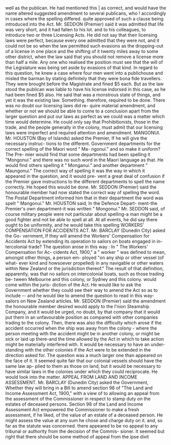 well as the publican. He had mentioned this | as correct, and would have the name altered suggested amendment to several publicans, who ! accordingly in cases where the spelling differed. quite approved of such a clause being introduced into the Act. Mr. SEDDON (Premier) said it was admitted that life was very short, and it had fallen to his lot. and to his colleagues, to introduce two or three Licensing Acts. He did not say that their licensing laws were perfect, because every one admitted that they were not, and it could not be so when the law permitted such evasions as the dropping-out of a license in one place and the shifting of it twenty miles away to some other district, when the law said that you should not remove a license more than half a mile. Any one who realised the position must see that the will of the Legislature was being set aside by evasions of that kind. In regard to this question, he knew a case where four men went into a publichouse and misled the barman by stating definitely that they were bona fide travellers. They were brought before the Magistrate and fined $5 each. But as the law stood the publican was liable to have his license indorsed in this case, as he had been fined $5 also. He said that was a monstrous state of things, and yet it was the existing law. Something. therefore, required to be done. There was no doubt our licensing laws did re- quire material amendment, and whether or not we should be able to come to a conclusion apart from the larger question and put our laws as perfect as we could was a matter which time would determine. He could only say that Prohibitionists, those in the trade, and the people generally in the colony, must admit that our licensing laws were imperfect and required attention and amendment. MANGONUI. Mr. HOUSTON (Bay of Islands) asked the Premier, If he will give the necessary instruc- tions to the different. Government departments for the correct spelling of the Maori word " Ma- ngonui." and so make it uniform? The Pre- mier would find that some departments had been spelling it "Mongonui." and there was no such word in the Maori language as that. He would find others spelling it " Monganui." and another department " Maungonui." The correct way of spelling it was the way in which it appeared in the question, and it would pre- vent a great deal of confusion if the Premier gave instructions to the different departments to spell the name correctly. He hoped this would be done. Mr. SEDDON (Premier) said the honourable member had now stated the correct way of spelling the word. The Postal Department informed him that in their department the word was spelt " Mangonui." Mr. HOUSTON said, In the Defence Depart- ment-the Premier's own department-it was written " Mongonui." Mr. SEDDON said, of course military people were not particular about spelling-a man might be a good fighter and not be able to spell at all. At all events, he did say there ought to be uniformity, and he would take this spelling WORKERS' COMPENSATION FOR ACCIDENTS ACT. Mr. BARCLAY (Dunedin City) asked the Go- vernment, If they will amend the Workers' Compensation for Accidents Act by extending its operation to sailors on boats engaged in in- tercolonial trade? The question arose in this way : In " The Workers' Compensation for Ac- cidents Act, 1900," a " worker " was defined to mean, amongst other things, a person em- ployed "on any ship or other vessel (of what- ever kind and howsoever propelled) in any navigable or other waters within New Zealand or the jurisdiction thereof." The result of that definition, apparently, was that no sailors on intercolonial boats, such as those trading be- tween Melbourne and this colony, or Sydney and this colony. would come within the juris- diction of the Act. He would like to ask the Government whether they could see their way to amend the Act so as to include -- and he would like to amend the question to read in this way- sailors on New Zealand articles. Mr. SEDDON (Premier) said the amendment the honourable member desired would apply to the I'nion Steamship Company, and it would be urged, no doubt, by that company that it would put them in an unfavourable position as compared with other companies trading to the colony. Then, there was also the difficulty which arose if the accident occurred when the ship was away from the colony - where the person meeting with the accident might be in another colony, or might be sick or laid up there-and the time allowed by the Act in which to take action might be materially interfered with. It would be necessary to have an under- standing with the other colonies if the Act were to be extended in the direction asked for. The question was a much larger one than appeared on the face of it. It seemed quite fair that our colonial vessels should have the same law ap- plied to them as those on land, but it would be necessary to have similar laws in the colonies under which they could reciprocate. He would look into the matter. APPEAL FROM LAND AND INCOME ASSESSMENT. Mr. BARCLAY (Dunedin City) asked the Government, Whether they will bring in a Bill to amend section 98 of "The Land and Income Assessment Act, 1900," with a view of to allowing an appeal from the assessment of the Commissioner in respect to stamp duty on the estates of deceased persons. Section 98 of the Land and Income Assessment Act empowered the Commissioner to make a fresh assessment, if he liked, of the value of an estate of a deceased person. He might assess the value at any sum he chose and charge duty on it. and, so far as the statute was concerned. there appeared to be no appeal to any tribunal or authority from the decision of the Commis- sioner. It seemed but right that there should be some method of appeal from the ipse dixit 